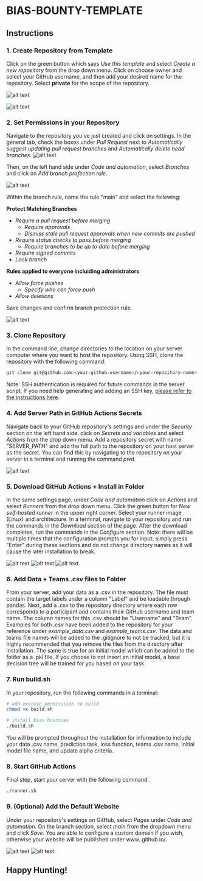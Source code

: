 # BIAS-BOUNTY-TEMPLATE

## Instructions

### 1. Create Repository from Template
Click on the green button which says *Use this template* and select *Create a new repository* from the drop down menu. Click on choose owner and select your GitHub username, and then add your desired name for the repository. Select **private** for the scope of the repository.

![alt text](setup-images/homepage.png)

![alt text](setup-images/repository-creation.png)

### 2. Set Permissions in your Repository
Navigate to the repository you've just created and click on settings. In the general tab, check the boxes under *Pull Request* next to *Automatically suggest updating pull request branches* and *Automatically delete head branches*. 
![alt text](setup-images/permissions-1.png)

Then, on the left hand side under *Code and automation*, select *Branches* and click on *Add branch profection rule*. 

![alt text](setup-images/branch-protection-1.png)

Within the branch rule, name the rule "main" and select the following:

**Protect Matching Branches**
- *Require a pull request before merging*
    - *Require approvals*
    - *Dismiss stale pull request approvals when new commits are pushed*
- *Require status checks to pass before merging*
    - *Require branches to be up to date before merging*
- *Require signed commits*
- *Lock branch*

**Rules applied to everyone incluiding administrators**
- *Allow force pushes*
    - *Specify who can force push*
- *Allow deletions*

Save changes and confirm branch protection rule.

![alt text](setup-images/branch-protection-2.png)

### 3. Clone Repository
In the command line, change directories to the location on your server computer where you want to host the repository. Using SSH, clone the repository with the following command: 
```bash
git clone git@github.com:<your-github-username>/<your-repository-name>.git
```
Note: SSH authentication is required for future commands in the server script. If you need help generating and adding an SSH key, [please refer to the instructions here](https://docs.github.com/en/authentication/connecting-to-github-with-ssh/generating-a-new-ssh-key-and-adding-it-to-the-ssh-agent).

### 4. Add Server Path in GitHub Actions Secrets
Navigate back to your GitHub repository's settings and under the *Security* section on the left hand side, click on *Secrets and variables* and select *Actions* from the drop down menu. Add a repository secret with name "SERVER_PATH" and add the full path to the repository on your host server as the secret. You can find this by navigating to the repository on your server in a terminal and running the command *pwd*.

![alt text](setup-images/repository-secret.png)

### 5. Download GitHub Actions + Install in Folder
In the same settings page, under *Code and automation* click on *Actions* and select *Runners* from the drop down menu. Click the green button for *New self-hosted runner* in the upper right corner. Select your runner image (Linux) and architecture. In a terminal, navigate to your repository and run the commands in the *Download* section of the page. After the download completes, run the commands in the *Configure* section. Note: there will be multiple times that the configuration prompts you for input; simply press "Enter" during these sections and do not change directory names as it will cause the later installation to break.

![alt text](setup-images/runner-1.png)
![alt text](setup-images/runner-2.png)
![alt text](setup-images/runner-3.png)

### 6. Add Data + Teams .csv files to Folder
From your server, add your data as a .csv in the repository. The file must contain the target labels under a column "Label" and be loadable through pandas. Next, add a .csv to the repository directory where each row corresponds to a participant and contains their GitHub username and team name. The column names for this .csv should be "Username" and "Team". Examples for both .csv have been added to the repository for your reference under *example_data.csv* and *example_teams.csv*. The data and teams file names will be added to the .gitignore to not be tracked, but it is highly recommended that you remove the files from the directory after installation. The same is true for an initial model which can be added to the folder as a .pkl file. If you choose to not insert an initial model, a base decision tree will be trained for you based on your task.

### 7. Run build.sh
In your repository, run the following commands in a terminal:
```bash
# add execute permisssion to build
chmod +x build.sh

# install bias bounties
./build.sh
```
You will be prompted throughout the installation for information to include your data .csv name, prediction task, loss function, teams .csv name, initial model file name, and update alpha criteria. 

### 8. Start GitHub Actions
Final step, start your server with the following command:

```bash
./runner.sh
```

### 9. (Optional) Add the Default Website
Under your repository's settings on GitHub, select *Pages* under *Code and automation*. On the branch section, select *main* from the dropdown menu and click *Save*. You are able to configure a custom domain if you wish, otherwise your website will be published under www.<github-username>.github.io/<your-repository-name>.

![alt text](setup-images/webpage-1.png)
![alt text](setup-images/webpage-2.png)

## Happy Hunting!
